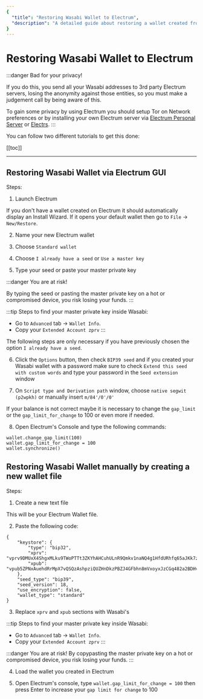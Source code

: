 ```yaml
---
{
  "title": "Restoring Wasabi Wallet to Electrum",
  "description": "A detailed guide about restoring a wallet created from Wasabi to Electrum. This is the Wasabi documentation, an archive of knowledge about the open-source, non-custodial and privacy-focused Bitcoin wallet for desktop."
}
---
```


# Restoring Wasabi Wallet to Electrum

:::danger Bad for your privacy!

If you do this, you send all your Wasabi addresses to 3rd party Electrum servers, losing the anonymity against those entities, so you must make a judgement call by being aware of this.

To gain some privacy by using Electrum you should setup Tor on Network preferences or by installing your own Electrum server via [Electrum Personal Server](https://github.com/chris-belcher/electrum-personal-server) or [Electrs](https://github.com/romanz/electrs).
:::

You can follow two different tutorials to get this done:

[[toc]]

---

## Restoring Wasabi Wallet via Electrum GUI

Steps:

1. Launch Electrum

If you don't have a wallet created on Electrum it should automatically display an Install Wizard. If it opens your default wallet then go to `File` -> `New/Restore`.

2. Name your new Electrum wallet

3. Choose `Standard wallet`

4. Choose `I already have a seed` or `Use a master key`

5. Type your seed or paste your master private key

:::danger You are at risk!

By typing the seed or pasting the master private key on a hot or compromised device, you risk losing your funds.
:::

:::tip
Steps to find your master private key inside Wasabi:
- Go to `Advanced` tab -> `Wallet Info`.
- Copy your `Extended Account zprv`
:::

The following steps are only necessary if you have previously chosen the option `I already have a seed`.

6. Click the `Options` button, then check `BIP39 seed` and if you created your Wasabi wallet with a password make sure to check `Extend this seed with custom words` and type your password in the `Seed extension` window

7. On `Script type and Derivation path` window, choose `native segwit (p2wpkh)` or manually insert `m/84'/0'/0'`

If your balance is not correct maybe it is necessary to change the `gap_limit` or the `gap_limit_for_change` to 100 or even more if needed.

8. Open Electrum's Console and type the following commands:

```
wallet.change_gap_limit(100)
wallet.gap_limit_for_change = 100
wallet.synchronize()
```

## Restoring Wasabi Wallet manually by creating a new wallet file

Steps:

1. Create a new text file

This will be your Electrum Wallet file.

2. Paste the following code:

```
{
    "keystore": {
        "type": "bip32",
        "xprv": "vprv9DMUxX4ShgxMLku9TWoPTTt3ZKYhAHCuhULnR9Qmkv1naNQ4g1HfdURhfq65aJKk7zsmnoXbVryeLwtkj9LhuQoKFD5Fyus9kkiwA1S2pEU",
        "xpub": "vpub5ZPNxAuehdRrMpX7vQSQzAshpziQUZHnDkzPBZJ4GFbhn8mVxoyxJzCGq482a2BDHvfnMfX1u4hdX1XfS7ZdHJXffydLPHjCXBY86sG6tE1"
    },
    "seed_type": "bip39",
    "seed_version": 18,
    "use_encryption": false,
    "wallet_type": "standard"
}
```

3. Replace `xprv` and `xpub` sections with Wasabi's

:::tip
Steps to find your master private key inside Wasabi:
- Go to `Advanced` tab -> `Wallet Info`.
- Copy your `Extended Account zprv`
:::

:::danger You are at risk!
By copypasting the master private key on a hot or compromised device, you risk losing your funds.
:::

4. Load the wallet you created in Electrum

5. Open Electrum's console, type `wallet.gap_limit_for_change = 100` then press Enter to increase your `gap limit for change` to 100
